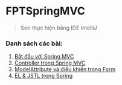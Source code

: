 # FPTSpringMVC
> Seri thực hiện bằng IDE IntelliJ
### Danh sách các bài:
1. [Bắt đầu với Spring MVC](https://github.com/huyhuynh1905/StudyAndShare/tree/master/FPTSpringMVC/StartWithSpringMVC)
2. [Controller trong Spring MVC](https://github.com/huyhuynh1905/StudyAndShare/tree/master/FPTSpringMVC/ControllerInSpring)
3. [ModelAttribute và điều khiển trong Form](https://github.com/huyhuynh1905/StudyAndShare/tree/master/FPTSpringMVC/AttributeAndFormInSpring)
4. [EL & JSTL trong Spring](https://github.com/huyhuynh1905/StudyAndShare/tree/master/FPTSpringMVC/ELandJSTL)